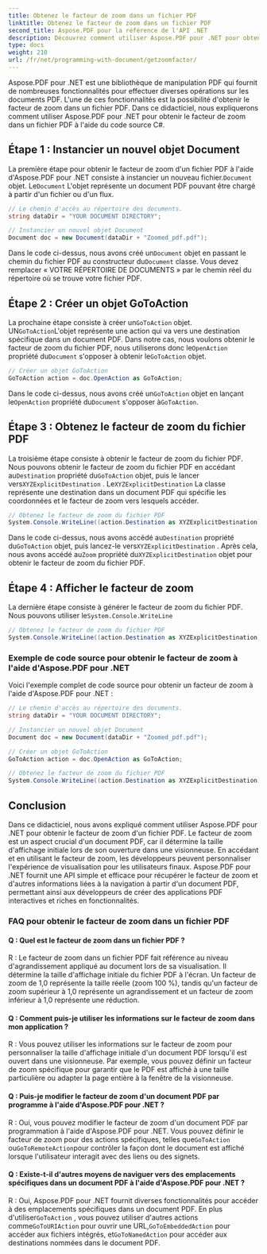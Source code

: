 ```yaml
---
title: Obtenez le facteur de zoom dans un fichier PDF
linktitle: Obtenez le facteur de zoom dans un fichier PDF
second_title: Aspose.PDF pour la référence de l'API .NET
description: Découvrez comment utiliser Aspose.PDF pour .NET pour obtenir le facteur de zoom dans un fichier PDF avec ce guide étape par étape.
type: docs
weight: 210
url: /fr/net/programming-with-document/getzoomfactor/
---
```

Aspose.PDF pour .NET est une bibliothèque de manipulation PDF qui fournit de nombreuses fonctionnalités pour effectuer diverses opérations sur les documents PDF. L'une de ces fonctionnalités est la possibilité d'obtenir le facteur de zoom dans un fichier PDF. Dans ce didacticiel, nous expliquerons comment utiliser Aspose.PDF pour .NET pour obtenir le facteur de zoom dans un fichier PDF à l'aide du code source C#.


## Étape 1 : Instancier un nouvel objet Document

 La première étape pour obtenir le facteur de zoom d'un fichier PDF à l'aide d'Aspose.PDF pour .NET consiste à instancier un nouveau fichier.`Document` objet. Le`Document` L'objet représente un document PDF pouvant être chargé à partir d'un fichier ou d'un flux.

```csharp
// Le chemin d'accès au répertoire des documents.
string dataDir = "YOUR DOCUMENT DIRECTORY";

// Instancier un nouvel objet Document
Document doc = new Document(dataDir + "Zoomed_pdf.pdf");
```

 Dans le code ci-dessus, nous avons créé un`Document` objet en passant le chemin du fichier PDF au constructeur du`Document` classe. Vous devez remplacer « VOTRE RÉPERTOIRE DE DOCUMENTS » par le chemin réel du répertoire où se trouve votre fichier PDF.

## Étape 2 : Créer un objet GoToAction

 La prochaine étape consiste à créer un`GoToAction` objet. UN`GoToAction`L'objet représente une action qui va vers une destination spécifique dans un document PDF. Dans notre cas, nous voulons obtenir le facteur de zoom du fichier PDF, nous utiliserons donc le`OpenAction` propriété du`Document` s'opposer à obtenir le`GoToAction` objet.

```csharp
// Créer un objet GoToAction
GoToAction action = doc.OpenAction as GoToAction;
```

 Dans le code ci-dessus, nous avons créé un`GoToAction` objet en lançant le`OpenAction` propriété du`Document` s'opposer à`GoToAction`.

## Étape 3 : Obtenez le facteur de zoom du fichier PDF

 La troisième étape consiste à obtenir le facteur de zoom du fichier PDF. Nous pouvons obtenir le facteur de zoom du fichier PDF en accédant au`Destination` propriété du`GoToAction` objet, puis le lancer vers`XYZExplicitDestination` . Le`XYZExplicitDestination` La classe représente une destination dans un document PDF qui spécifie les coordonnées et le facteur de zoom vers lesquels accéder.

```csharp
// Obtenez le facteur de zoom du fichier PDF
System.Console.WriteLine((action.Destination as XYZExplicitDestination).Zoom); // Valeur de zoom du document ;
```

 Dans le code ci-dessus, nous avons accédé au`Destination` propriété du`GoToAction` objet, puis lancez-le vers`XYZExplicitDestination` . Après cela, nous avons accédé au`Zoom` propriété du`XYZExplicitDestination` objet pour obtenir le facteur de zoom du fichier PDF.

## Étape 4 : Afficher le facteur de zoom

 La dernière étape consiste à générer le facteur de zoom du fichier PDF. Nous pouvons utiliser le`System.Console.WriteLine`

```csharp
// Obtenez le facteur de zoom du fichier PDF
System.Console.WriteLine((action.Destination as XYZExplicitDestination).Zoom); // Valeur de zoom du document ;
```        

### Exemple de code source pour obtenir le facteur de zoom à l'aide d'Aspose.PDF pour .NET

Voici l'exemple complet de code source pour obtenir un facteur de zoom à l'aide d'Aspose.PDF pour .NET :

```csharp
// Le chemin d'accès au répertoire des documents.
string dataDir = "YOUR DOCUMENT DIRECTORY";

// Instancier un nouvel objet Document
Document doc = new Document(dataDir + "Zoomed_pdf.pdf");

// Créer un objet GoToAction
GoToAction action = doc.OpenAction as GoToAction;

// Obtenez le facteur de zoom du fichier PDF
System.Console.WriteLine((action.Destination as XYZExplicitDestination).Zoom); // Valeur de zoom du document ;
```

## Conclusion

Dans ce didacticiel, nous avons expliqué comment utiliser Aspose.PDF pour .NET pour obtenir le facteur de zoom d'un fichier PDF. Le facteur de zoom est un aspect crucial d'un document PDF, car il détermine la taille d'affichage initiale lors de son ouverture dans une visionneuse. En accédant et en utilisant le facteur de zoom, les développeurs peuvent personnaliser l'expérience de visualisation pour les utilisateurs finaux. Aspose.PDF pour .NET fournit une API simple et efficace pour récupérer le facteur de zoom et d'autres informations liées à la navigation à partir d'un document PDF, permettant ainsi aux développeurs de créer des applications PDF interactives et riches en fonctionnalités.

### FAQ pour obtenir le facteur de zoom dans un fichier PDF

#### Q : Quel est le facteur de zoom dans un fichier PDF ?

R : Le facteur de zoom dans un fichier PDF fait référence au niveau d'agrandissement appliqué au document lors de sa visualisation. Il détermine la taille d'affichage initiale du fichier PDF à l'écran. Un facteur de zoom de 1,0 représente la taille réelle (zoom 100 %), tandis qu'un facteur de zoom supérieur à 1,0 représente un agrandissement et un facteur de zoom inférieur à 1,0 représente une réduction.

#### Q : Comment puis-je utiliser les informations sur le facteur de zoom dans mon application ?

R : Vous pouvez utiliser les informations sur le facteur de zoom pour personnaliser la taille d'affichage initiale d'un document PDF lorsqu'il est ouvert dans une visionneuse. Par exemple, vous pouvez définir un facteur de zoom spécifique pour garantir que le PDF est affiché à une taille particulière ou adapter la page entière à la fenêtre de la visionneuse.

#### Q : Puis-je modifier le facteur de zoom d'un document PDF par programme à l'aide d'Aspose.PDF pour .NET ?

 R : Oui, vous pouvez modifier le facteur de zoom d'un document PDF par programmation à l'aide d'Aspose.PDF pour .NET. Vous pouvez définir le facteur de zoom pour des actions spécifiques, telles que`GoToAction` ou`GoToRemoteAction`pour contrôler la façon dont le document est affiché lorsque l'utilisateur interagit avec des liens ou des signets.

#### Q : Existe-t-il d'autres moyens de naviguer vers des emplacements spécifiques dans un document PDF à l'aide d'Aspose.PDF pour .NET ?

 R : Oui, Aspose.PDF pour .NET fournit diverses fonctionnalités pour accéder à des emplacements spécifiques dans un document PDF. En plus d'utiliser`GoToAction` , vous pouvez utiliser d'autres actions comme`GoToURIAction` pour ouvrir une URL,`GoToEmbeddedAction` pour accéder aux fichiers intégrés, et`GoToNamedAction` pour accéder aux destinations nommées dans le document PDF.